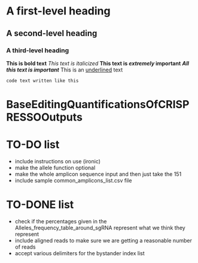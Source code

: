 # A first-level heading
## A second-level heading
### A third-level heading
**This is bold text**
_This text is italicized_
**This text is _extremely_ important**
***All this text is important***
This is an <ins>underlined</ins> text

```
code text written like this
```







# BaseEditingQuantificationsOfCRISPRESSOOutputs


# TO-DO list
- include instructions on use (ironic)
- make the allele function optional
- make the whole amplicon sequence input and then just take the 151
- include sample common_amplicons_list.csv file

# TO-DONE list
- check if the percentages given in the Alleles_frequency_table_around_sgRNA represent what we think they represent
- include aligned reads to make sure we are getting a reasonable number of reads
- accept various delimiters for the bystander index list